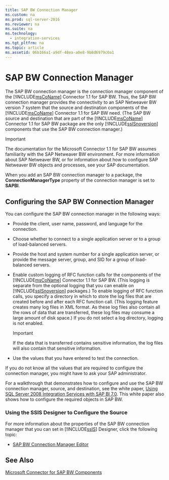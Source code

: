 ```yaml
---
title: SAP BW Connection Manager
ms.custom: na
ms.prod: sql-server-2016
ms.reviewer: na
ms.suite: na
ms.technology: 
  - integration-services
ms.tgt_pltfrm: na
ms.topic: article
ms.assetid: 06b166a1-a9df-48ea-a0e8-9b8d6979c0a1
---
```

# SAP BW Connection Manager
  The SAP BW connection manager is the connection manager component of the [!INCLUDE[msCoName](../../Token/Other/msCoName_md.md)] Connector 1.1 for SAP BW. Thus, the SAP BW connection manager provides the connectivity to an SAP Netweaver BW version 7 system that the source and destination components of the [!INCLUDE[msCoName](../../Token/Other/msCoName_md.md)] Connector 1.1 for SAP BW need. \(The SAP BW source and destination that are part of the [!INCLUDE[msCoName](../../Token/Other/msCoName_md.md)] Connector 1.1 for SAP BW package are the only [!INCLUDE[ssISnoversion](../../Token/Other/ssISnoversion_md.md)] components that use the SAP BW connection manager.\)  
  
> [!IMPORTANT]  
>  The documentation for the Microsoft Connector 1.1 for SAP BW assumes familiarity with the SAP Netweaver BW environment. For more information about SAP Netweaver BW, or for information about how to configure SAP Netweaver BW objects and processes, see your SAP documentation.  
  
 When you add an SAP BW connection manager to a package, the **ConnectionManagerType** property of the connection manager is set to **SAPBI**.  
  
## Configuring the SAP BW Connection Manager  
 You can configure the SAP BW connection manager in the following ways:  
  
-   Provide the client, user name, password, and language for the connection.  
  
-   Choose whether to connect to a single application server or to a group of load\-balanced servers.  
  
-   Provide the host and system number for a single application server, or provide the message server, group, and SID for a group of load\-balanced servers.  
  
-   Enable custom logging of RFC function calls for the components of the [!INCLUDE[msCoName](../../Token/Other/msCoName_md.md)] Connector 1.1 for SAP BW. \(This logging is separate from the optional logging that you can enable on [!INCLUDE[ssISnoversion](../../Token/Other/ssISnoversion_md.md)] packages.\) To enable logging of RFC function calls, you specify a directory in which to store the log files that are created before and after each RFC function call. \(This logging feature creates many log files in XML format. As these log files also contain all the rows of data that are transferred, these log files may consume a large amount of disk space.\) If you do not select a log directory, logging is not enabled.  
  
    > [!IMPORTANT]  
    >  If the data that is transferred contains sensitive information, the log files will also contain that sensitive information.  
  
-   Use the values that you have entered to test the connection.  
  
 If you do not know all the values that are required to configure the connection manager, you might have to ask your SAP administrator.  
  
 For a walkthrough that demonstrates how to configure and use the SAP BW connection manager, source, and destination, see the white paper, [Using SQL Server 2008 Integration Services with SAP BI 7.0](http://go.microsoft.com/fwlink/?LinkID=137090). This white paper also shows how to configure the required objects in SAP BW.  
  
### Using the SSIS Designer to Configure the Source  
 For more information about the properties of the SAP BW connection manager that you can set in [!INCLUDE[ssIS](../../Token/Other/ssIS_md.md)] Designer, click the following topic:  
  
-   [SAP BW Connection Manager Editor](../../Topics/TopicNameNotContainA/SAP-BW-Connection-Manager-Editor.md)  
  
## See Also  
 [Microsoft Connector for SAP BW Components](../../Topics/TopicNameNotContainA/Microsoft-Connector-for-SAP-BW-Components.md)  
  
  